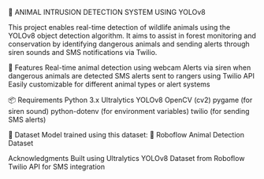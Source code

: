 🐾 ANIMAL INTRUSION DETECTION SYSTEM USING YOLOv8


This project enables real-time detection of wildlife animals using the YOLOv8 object detection algorithm. It aims to assist in forest monitoring and conservation by identifying dangerous animals and sending alerts through siren sounds and SMS notifications via Twilio.

🚀 Features
Real-time animal detection using webcam
Alerts via siren when dangerous animals are detected
SMS alerts sent to rangers using Twilio API
Easily customizable for different animal types or alert systems


📦 Requirements
Python 3.x
Ultralytics YOLOv8
OpenCV (cv2)
pygame (for siren sound)
python-dotenv (for environment variables)
twilio (for sending SMS alerts)


📁 Dataset
Model trained using this dataset:
🔗 Roboflow Animal Detection Dataset


Acknowledgments
Built using Ultralytics YOLOv8
Dataset from Roboflow
Twilio API for SMS integration

